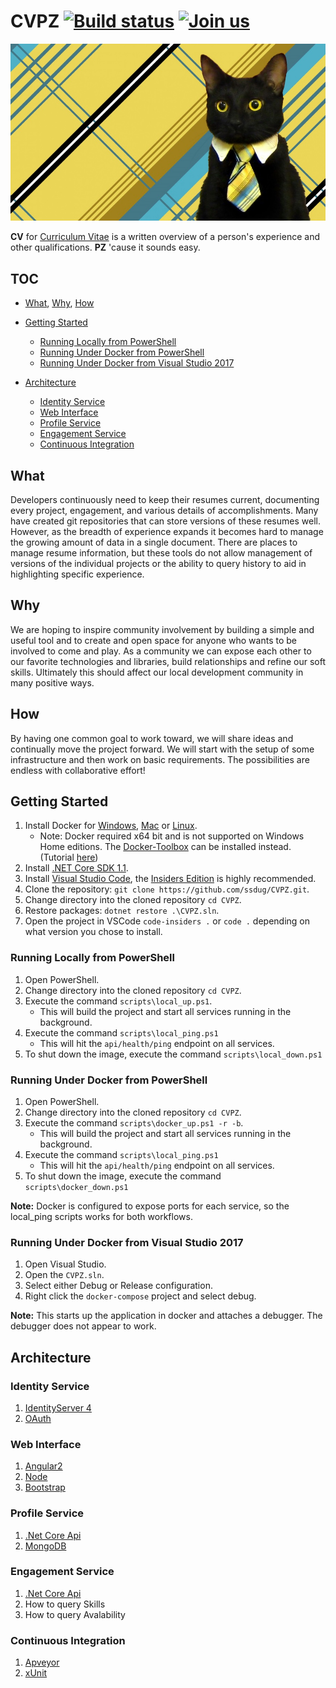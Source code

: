 # CVPZ [![Build status](https://ci.appveyor.com/api/projects/status/rwvr7jl20nw00eiu/branch/master?svg=true)](https://ci.appveyor.com/project/ssdugadmin21923/cvpz/branch/master) [![Join us](https://ssdug-slackin.azurewebsites.net/badge.svg)](https://ssdug-slackin.azurewebsites.net/)

![CVPZ](docs/images/buisness_cat.jpg?raw=true "CVPZ")

**CV** for [Curriculum Vitae](https://en.wikipedia.org/wiki/Curriculum_vitae) is a written overview of a person's experience and other qualifications. **PZ** 'cause it sounds easy.

## TOC

- [What](#what), [Why](#why), [How](#how)
- [Getting Started](#getting-started)

  - [Running Locally from PowerShell](#running-locally-from-powershell)
  - [Running Under Docker from PowerShell](#running-under-docker-from-powershell)
  - [Running Under Docker from Visual Studio 2017](#running-under-docker-from-visual-studio-2017)

- [Architecture](#architecture)

  - [Identity Service](#identity-service)
  - [Web Interface](#web-interface)
  - [Profile Service](#profile-service)
  - [Engagement Service](#engagement-service)
  - [Continuous Integration](#continuous-integration)

## What

Developers continuously need to keep their resumes current, documenting every project, engagement, and various details of accomplishments.  Many have created git repositories that can store versions of these resumes well. However, as the breadth of experience expands it becomes hard to manage the growing amount of data in a single document. There are places to manage resume information, but these tools do not allow management of versions of the individual projects or the ability to query history to aid in highlighting specific experience.

## Why

We are hoping to inspire community involvement by building a simple and useful tool and to create and open space for anyone who wants to be involved to come and play. As a community we can expose each other to our favorite technologies and libraries, build relationships and refine our soft skills. Ultimately this should affect our local development community in many positive ways.

## How

By having one common goal to work toward, we will share ideas and continually move the project forward.  We will start with the setup of some infrastructure and then work on basic requirements.  The possibilities are endless with collaborative effort!

## Getting Started

1. Install Docker for [Windows](https://download.docker.com/win/beta/InstallDocker.msi), [Mac](https://download.docker.com/mac/beta/Docker.dmg) or [Linux](https://docs.docker.com/engine/installation/linux/).
    - Note: Docker required x64 bit and is not supported on Windows Home editions. The [Docker-Toolbox](https://www.docker.com/products/docker-toolbox) can be installed instead. (Tutorial [here](https://docs.docker.com/toolbox/toolbox_install_windows))
1. Install [.NET Core SDK 1.1](https://www.microsoft.com/net/download/core).  
1. Install [Visual Studio Code](https://code.visualstudio.com/), the [Insiders Edition](https://code.visualstudio.com/insiders) is highly recommended.
1. Clone the repository: `git clone https://github.com/ssdug/CVPZ.git`.
1. Change directory into the cloned repository `cd CVPZ`.
1. Restore packages: `dotnet restore .\CVPZ.sln`.
1. Open the project in VSCode `code-insiders .` or `code .` depending on what version you chose to install.


### Running Locally from PowerShell

1. Open PowerShell.
1. Change directory into the cloned repository `cd CVPZ`.
1. Execute the command `scripts\local_up.ps1`.
    - This will build the project and start all services running in the background.
1. Execute the command `scripts\local_ping.ps1`
    - This will hit the `api/health/ping` endpoint on all services.
1. To shut down the image, execute the command `scripts\local_down.ps1`

### Running Under Docker from PowerShell

1. Open PowerShell.
1. Change directory into the cloned repository `cd CVPZ`.
1. Execute the command `scripts\docker_up.ps1 -r -b`.
	- This will build the project and start all services running in the background.
1. Execute the command `scripts\local_ping.ps1`
	- This will hit the `api/health/ping` endpoint on all services.
1. To shut down the image, execute the command `scripts\docker_down.ps1`

**Note:** Docker is configured to expose ports for each service, so the local_ping scripts works for both workflows.

### Running Under Docker from Visual Studio 2017

1. Open Visual Studio.
1. Open the `CVPZ.sln`.
1. Select either Debug or Release configuration.
1. Right click the `docker-compose` project and select debug.

**Note:** This starts up the application in docker and attaches a debugger. The debugger does not appear to work.

## Architecture

### Identity Service

1. [IdentityServer 4](https://github.com/IdentityServer/IdentityServer4)
1. [OAuth](https://oauth.net/2/)

### Web Interface

1. [Angular2](http://learnangular2.com/)
1. [Node](https://nodejs.org/en/)
1. [Bootstrap](http://getbootstrap.com/2.3.2/)

### Profile Service

1. [.Net Core Api](https://docs.microsoft.com/en-us/dotnet/core/api/)
1. [MongoDB](https://www.mongodb.com/)

### Engagement Service

1. [.Net Core Api](https://docs.microsoft.com/en-us/dotnet/core/api/)
1. How to query Skills
1. How to query Avalability

### Continuous Integration

1. [Apveyor](https://www.appveyor.com/)
1. [xUnit](https://xunit.github.io/)

